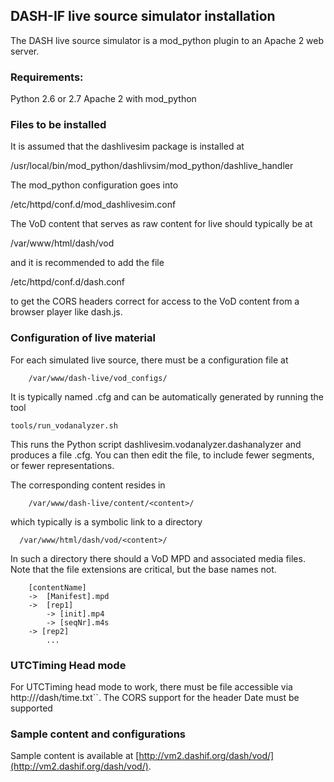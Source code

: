 DASH-IF live source simulator installation
-------------------------------

The DASH live source simulator is a mod_python plugin to an Apache 2 web server.


### Requirements:
Python 2.6 or 2.7
Apache 2 with mod_python

### Files to be installed
It is assumed that the dashlivesim package is installed at

  /usr/local/bin/mod_python/dashlivsim/mod_python/dashlive_handler

The mod_python configuration goes into

  /etc/httpd/conf.d/mod_dashlivesim.conf

The VoD content that serves as raw content for live should typically be at

  /var/www/html/dash/vod

and it is recommended to add the file

  /etc/httpd/conf.d/dash.conf

to get the CORS headers correct for access to the VoD content from a browser player like dash.js.


### Configuration of live material

For each simulated live source, there must be a configuration file at

        /var/www/dash-live/vod_configs/

It is typically named <content>.cfg and can be automatically generated by running the tool

    tools/run_vodanalyzer.sh

This runs the Python script dashlivesim.vodanalyzer.dashanalyzer and produces a file <content>.cfg.
You can then edit the file, to include fewer segments, or fewer representations.

The corresponding content resides in

        /var/www/dash-live/content/<content>/

which typically is a symbolic link to a directory

      /var/www/html/dash/vod/<content>/

In such a directory there should a VoD MPD and associated media files.
Note that the file extensions are critical, but the base names not.

        [contentName]
        ->  [Manifest].mpd
        ->  [rep1]
            -> [init].mp4
            -> [seqNr].m4s
        -> [rep2]
            ...

### UTCTiming Head mode
For UTCTiming head mode to work, there must be file accessible via http://<server>/dash/time.txt``.
The CORS support for the header Date must be supported

### Sample content and configurations
Sample content is available at [http://vm2.dashif.org/dash/vod/](http://vm2.dashif.org/dash/vod/).
